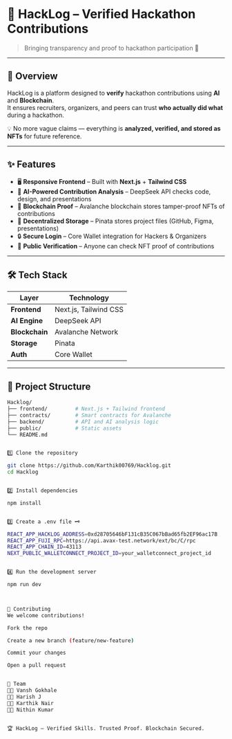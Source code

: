 # 🚀 HackLog – Verified Hackathon Contributions

> Bringing transparency and proof to hackathon participation 🎯

---

## 📌 Overview

HackLog is a platform designed to **verify** hackathon contributions using **AI** and **Blockchain**.  
It ensures recruiters, organizers, and peers can trust **who actually did what** during a hackathon.  

💡 No more vague claims — everything is **analyzed, verified, and stored as NFTs** for future reference.

---

## ✨ Features

- 🖥 **Responsive Frontend** – Built with **Next.js** + **Tailwind CSS**
- 🤖 **AI-Powered Contribution Analysis** – DeepSeek API checks code, design, and presentations
- 🔗 **Blockchain Proof** – Avalanche blockchain stores tamper-proof NFTs of contributions
- 📂 **Decentralized Storage** – Pinata stores project files (GitHub, Figma, presentations)
- 🔒 **Secure Login** – Core Wallet integration for Hackers & Organizers
- 📜 **Public Verification** – Anyone can check NFT proof of contributions

---

## 🛠 Tech Stack

| Layer         | Technology |
|---------------|------------|
| **Frontend**  | Next.js, Tailwind CSS |
| **AI Engine** | DeepSeek API |
| **Blockchain**| Avalanche Network |
| **Storage**   | Pinata |
| **Auth**      | Core Wallet |

---

## 📂 Project Structure

```bash
Hacklog/
├── frontend/         # Next.js + Tailwind frontend
├── contracts/        # Smart contracts for Avalanche
├── backend/          # API and AI analysis logic
├── public/           # Static assets
└── README.md


1️⃣ Clone the repository

git clone https://github.com/Karthik00769/Hacklog.git
cd Hacklog


2️⃣ Install dependencies

npm install


3️⃣ Create a .env file 🗝

REACT_APP_HACKLOG_ADDRESS=0xd28705646bF131cB35C067bBad65fb2EF96ac17B
REACT_APP_FUJI_RPC=https://api.avax-test.network/ext/bc/C/rpc
REACT_APP_CHAIN_ID=43113
NEXT_PUBLIC_WALLETCONNECT_PROJECT_ID=your_walletconnect_project_id


4️⃣ Run the development server

npm run dev



🤝 Contributing
We welcome contributions!

Fork the repo

Create a new branch (feature/new-feature)

Commit your changes

Open a pull request


🌟 Team
👨‍💻 Vansh Gokhale
👨‍💻 Harish J
👨‍💻 Karthik Nair
👨‍💻 Nithin Kumar


🏆 HackLog – Verified Skills. Trusted Proof. Blockchain Secured.